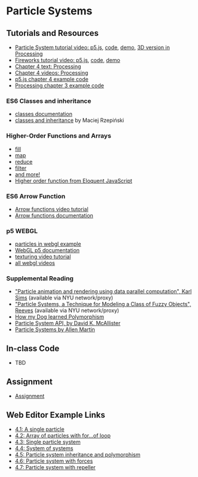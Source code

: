 # Particle Systems

## Tutorials and Resources
* [Particle System tutorial video: p5.js](https://www.youtube.com/watch?v=UcdigVaIYAk), [code](https://github.com/CodingTrain/website/tree/master/CodingChallenges/CC_78_Simple_Particle_System), [demo](http://thecodingtrain.com/CodingChallenges//CC_78_Simple_Particle_System), [3D version in Processing](https://github.com/CodingTrain/website/tree/master/CodingChallenges/CC_27_FireWorks_3D)
* [Fireworks tutorial video: p5.js](https://www.youtube.com/watch?v=CKeyIbT3vXI), [code](https://github.com/CodingTrain/website/tree/master/CodingChallenges/CC_27_Fireworks_2D_p5), [demo](http://thecodingtrain.com/CodingChallenges/CC_27_Fireworks_2D_p5/)
* [Chapter 4 text: Processing](http://natureofcode.com/book/chapter-4-particle-systems/)
* [Chapter 4 videos: Processing](https://www.youtube.com/playlist?list=PLRqwX-V7Uu6Z9hI4mSgx2FlE5w8zvjmEy)
* [p5.js chapter 4 example code](https://github.com/shiffman/The-Nature-of-Code-Examples-p5.js/tree/master/chp04_systems)
* [Processing chapter 3 example code](https://github.com/shiffman/The-Nature-of-Code-Examples/tree/master/chp04_systems)

### ES6 Classes and inheritance
* [classes documentation](https://developer.mozilla.org/en-US/docs/Web/JavaScript/Reference/Classes)
* [classes and inheritance](https://medium.com/ecmascript-2015/es6-classes-and-inheritance-607804080906) by Maciej Rzepiński

### Higher-Order Functions and Arrays
* [fill](https://developer.mozilla.org/en-US/docs/Web/JavaScript/Reference/Global_Objects/Array/fill)
* [map](https://developer.mozilla.org/en-US/docs/Web/JavaScript/Reference/Global_Objects/Array/map)
* [reduce](https://developer.mozilla.org/en-US/docs/Web/JavaScript/Reference/Global_Objects/Array/reduce)
* [filter](https://developer.mozilla.org/en-US/docs/Web/JavaScript/Reference/Global_Objects/Array/filter)
* [and more!](https://developer.mozilla.org/en-US/docs/Web/JavaScript/Reference/Global_Objects/Array)
* [Higher order function from Eloquent JavaScript](http://eloquentjavascript.net/05_higher_order.html)

### ES6 Arrow Function
* [Arrow functions video tutorial](https://www.youtube.com/watch?v=mrYMzpbFz18)
* [Arrow functions documentation](https://developer.mozilla.org/en-US/docs/Web/JavaScript/Reference/Functions/Arrow_functions)

### p5 WEBGL
* [particles in webgl example](https://github.com/shiffman/The-Nature-of-Code-Examples-p5.js/tree/master/chp04_systems/NOC_4_08_ParticleSystemSmoke_WEBGL)
* [WebGL p5 documentation](https://github.com/processing/p5.js/wiki/Getting-started-with-WebGL-in-p5)
* [texturing video tutorial](https://www.youtube.com/watch?v=O1mYw-3Wl_Q&list=PLRqwX-V7Uu6bPhi8sS1hHJ77n3zRO9FR_&index=4&t=251s)
* [all webgl videos](https://www.youtube.com/playlist?list=PLRqwX-V7Uu6bPhi8sS1hHJ77n3zRO9FR_)

### Supplemental Reading
* ["Particle animation and rendering using data parallel computation", Karl Sims](http://doi.acm.org/10.1145/97879.97923) (available via NYU network/proxy)
* ["Particle Systems, a Technique for Modeling a Class of Fuzzy Objects", Reeves](http://doi.acm.org/10.1145/357318.357320) (available via NYU network/proxy)
* [How my Dog learned Polymorphism](http://www.javaranch.com/campfire/StoryPoly.jsp)
* [Particle System API, by David K. McAllister](http://www.siggraph.org/education/materials/HyperGraph/animation/particle.htm)
* [Particle Systems by Allen Martin](http://web.cs.wpi.edu/~matt/courses/cs563/talks/psys.html)

## In-class Code
* TBD

## Assignment
* [Assignment](https://github.com/shiffman/NOC-S19/wiki/Homework-4)

## Web Editor Example Links
* [4.1: A single particle](http://editor.p5js.org/natureofcode/sketches/B1GoIg-ug)
* [4.2: Array of particles with for...of loop](http://editor.p5js.org/natureofcode/sketches/B1tgPxW_e)
* [4.3: Single particle system](http://editor.p5js.org/natureofcode/sketches/B1YOPxbdl)
* [4.4: System of systems](http://editor.p5js.org/natureofcode/sketches/BJYldlbOg)
* [4.5: Particle system inheritance and polymorphism](http://editor.p5js.org/natureofcode/sketches/rkJJFxbOe)
* [4.6: Particle system with forces](http://editor.p5js.org/natureofcode/sketches/rkrHFebul)
* [4.7: Particle system with repeller](http://editor.p5js.org/natureofcode/sketches/rkVTFxZ_e)

